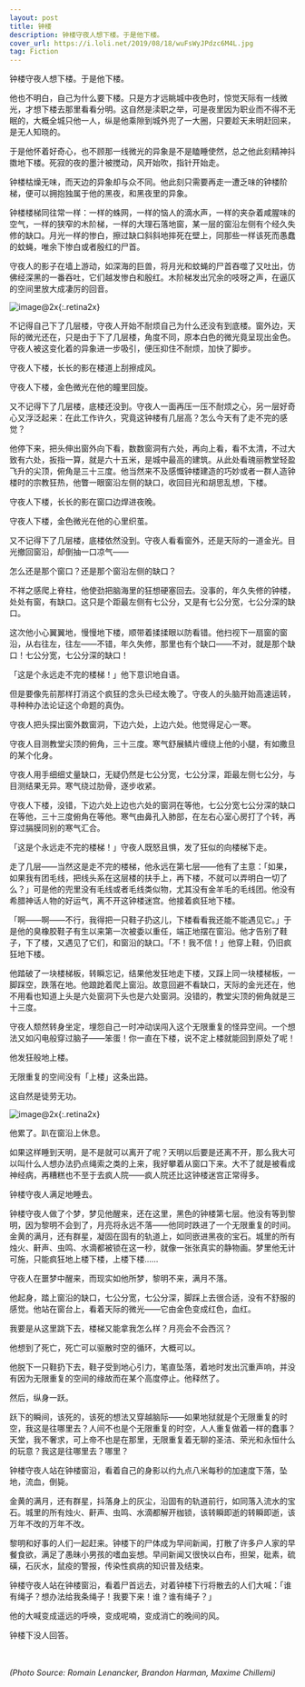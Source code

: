 ```yaml
---
layout: post
title: 钟楼
description: 钟楼守夜人想下楼。于是他下楼。
cover_url: https://i.loli.net/2019/08/18/wuFsWyJPdzc6M4L.jpg
tag: Fiction
---
```


钟楼守夜人想下楼。于是他下楼。

他也不明白，自己为什么要下楼。只是方才远眺城中夜色时，惊觉天际有一线微光，才想下楼去那里看看分明。这自然是渎职之举，可是夜里因为职业而不得不无眠的，大概全城只他一人，纵是他乘隙到城外兜了一大圈，只要趁天未明赶回来，是无人知晓的。

于是他怀着好奇心，也不顾那一线微光的异象是不是瞌睡使然，总之他此刻精神抖擞地下楼。死寂的夜的墨汁被搅动，风开始吹，指针开始走。

钟楼枯燥无味，而天边的异象却与众不同。他此刻只需要再走一遭乏味的钟楼阶梯，便可以拥抱独属于他的黑夜，和黑夜里的异象。

钟楼楼梯同往常一样：一样的蛛网，一样的恼人的滴水声，一样的夹杂着咸腥味的空气，一样的狭窄的木阶梯，一样的大理石落地窗，某一层的窗沿左侧有个经久失修的缺口。月光一样的惨白，擦过缺口斜斜地摔死在壁上，同那些一样该死而愚蠢的蚊蝇，唯余下惨白或者殷红的尸首。

守夜人的影子在墙上游动，如深海的巨兽，将月光和蚊蝇的尸首吞噬了又吐出，仿佛经深黑的一番吞吐，它们越发惨白和殷红。木阶梯发出冗余的吱呀之声，在逼仄的空间里放大成凄厉的回音。

![image@2x](https://i.loli.net/2019/08/18/gh4rcH5D9bnfBkT.jpg){:.retina2x}

不记得自己下了几层楼，守夜人开始不耐烦自己为什么还没有到底楼。窗外边，天际的微光还在，只是由于下了几层楼，角度不同，原本白色的微光竟呈现出金色。守夜人被这变化着的异象进一步吸引，便压抑住不耐烦，加快了脚步。

守夜人下楼，长长的影在楼道上刮擦成风。

守夜人下楼，金色微光在他的瞳里回旋。

又不记得下了几层楼，底楼还没到。守夜人一面再压一压不耐烦之心，另一层好奇心又浮泛起来：在此工作许久，究竟这钟楼有几层高？怎么今天有了走不完的感觉？

他停下来，把头伸出窗外向下看，数数窗洞有六处，再向上看，看不太清，不过大致有六处，扳指一算，就是六十五米，是城中最高的建筑。从此处看瑰丽教堂轻盈飞升的尖顶，俯角是三十三度。他当然来不及感慨钟楼建造的巧妙或者一群人造钟楼时的宗教狂热，他瞥一眼窗沿左侧的缺口，收回目光和胡思乱想，下楼。

守夜人下楼，长长的影在窗口边焊进夜晚。

守夜人下楼，金色微光在他的心里织茧。

又不记得下了几层楼，底楼依然没到。守夜人看看窗外，还是天际的一道金光。目光撤回窗沿，却倒抽一口凉气——

怎么还是那个窗口？还是那个窗沿左侧的缺口？

不祥之感爬上脊柱，他使劲把脑海里的狂想硬塞回去。没事的，年久失修的钟楼，处处有窗，有缺口。这只是个距最左侧有七公分，又是有七公分宽，七公分深的缺口。

这次他小心翼翼地，慢慢地下楼，顺带着揉揉眼以防看错。他扫视下一扇窗的窗沿，从右往左，往左——不错，年久失修，那里也有个缺口——不对，就是那个缺口！七公分宽，七公分深的缺口！

「这是个永远走不完的楼梯！」他下意识地自语。

但是要像先前那样打消这个疯狂的念头已经太晚了。守夜人的头脑开始高速运转，寻种种办法论证这个命题的真伪。

守夜人把头探出窗外数窗洞，下边六处，上边六处。他觉得足心一寒。

守夜人目测教堂尖顶的俯角，三十三度。寒气舒展鳞片缠绕上他的小腿，有如撒旦的某个化身。

守夜人用手细细丈量缺口，无疑仍然是七公分宽，七公分深，距最左侧七公分，与目测结果无异。寒气绕过肋骨，逐步收紧。

守夜人下楼，没错，下边六处上边也六处的窗洞在等他，七公分宽七公分深的缺口在等他，三十三度俯角在等他。寒气由鼻孔入肺部，在左右心室心房打了个转，再穿过膈膜同别的寒气汇合。

「这是个永远走不完的楼梯！」守夜人既怒且惧，发了狂似的向楼梯下走。

走了几层——当然这是走不完的楼梯，他永远在第七层——他有了主意：「如果，如果我有团毛线，把线头系在这层楼的扶手上，再下楼，不就可以弄明白一切了么？」可是他的兜里没有毛线或者毛线类似物，尤其没有金羊毛的毛线团。他没有希腊神话人物的好运气，离不开这钟楼迷宫。他接着疯狂地下楼。

「啊——啊——不行，我得把一只鞋子扔这儿，下楼看看我还能不能遇见它。」于是他的臭橡胶鞋子有生以来第一次被委以重任，端正地摆在窗沿。他才告别了鞋子，下了楼，又遇见了它们，和窗沿的缺口。「不！我不信！」他穿上鞋，仍旧疯狂地下楼。

他踏破了一块楼梯板，转瞬忘记，结果他发狂地走下楼，又踩上同一块楼梯板，一脚踩空，跌落在地。他踉跄着爬上窗沿。故意回避不看缺口，天际的金光还在，他不用看也知道上头是六处窗洞下头也是六处窗洞。没错的，教堂尖顶的俯角就是三十三度。

守夜人颓然转身坐定，埋怨自己一时冲动误闯入这个无限重复的怪异空间。一个想法又如闪电般穿过脑子——笨蛋！你一直在下楼，说不定上楼就能回到原处了呢！

他发狂般地上楼。

无限重复的空间没有「上楼」这条出路。

这自然是徒劳无功。

![image@2x](https://i.loli.net/2019/08/18/ZQFyruGkpaosDBe.jpg){:.retina2x}

他累了。趴在窗沿上休息。

如果这样睡到天明，是不是就可以离开了呢？天明以后要是还离不开，那么我大可以叫什么人想办法扔点绳索之类的上来，我好攀着从窗口下来。大不了就是被看成神经病，再糟糕也不至于去疯人院——疯人院还比这钟楼迷宫正常得多。

钟楼守夜人满足地睡去。

钟楼守夜人做了个梦，梦见他醒来，还在这里，黑色的钟楼第七层。他没有等到黎明，因为黎明不会到了，月亮将永远不落——他同时跌进了一个无限重复的时间。金黄的满月，还有群星，凝固在固有的轨道上，如同嵌进黑夜的宝石。城里的所有烛火、鼾声、虫鸣、水滴都被锁在这一秒，就像一张张真实的静物画。梦里他无计可施，只能疯狂地上楼下楼，上楼下楼……

守夜人在噩梦中醒来，而现实如他所梦，黎明不来，满月不落。

他起身，踏上窗沿的缺口，七公分宽，七公分深，脚踩上去很合适，没有不舒服的感觉。他站在窗台上，看着天际的微光——它由金色变成红色，血红。

我要是从这里跳下去，楼梯又能拿我怎么样？月亮会不会西沉？

他想到了死亡，死亡可以驱散时空的循环，大概可以。

他脱下一只鞋扔下去，鞋子受到地心引力，笔直坠落，着地时发出沉重声响，并没有因为无限重复的空间的缘故而在某个高度停止。他释然了。

然后，纵身一跃。

跃下的瞬间，该死的，该死的想法又穿越脑际——如果地狱就是个无限重复的时空，我这是往哪里去？人间不也是个无限重复的时空，人人重复做着一样的蠢事？天堂，我不奢求，可上帝不也是在那里，无限重复着无聊的圣洁、荣光和永恒什么的玩意？我这是往哪里去？哪里？

钟楼守夜人站在钟楼窗沿，看着自己的身影以约九点八米每秒的加速度下落，坠地，流血，倒毙。

金黄的满月，还有群星，抖落身上的灰尘，沿固有的轨道前行，如同落入流水的宝石。城里的所有烛火、鼾声、虫鸣、水滴都解开枷锁，该转瞬即逝的转瞬即逝，该万年不改的万年不改。

黎明和好事的人们一起赶来。钟楼下的尸体成为早间新闻，打散了许多户人家的早餐食欲，满足了愚昧小男孩的嗜血妄想。早间新闻又很快以白布，担架，砒素，硫磺，石灰水，鼠疫的警报，传染性疯病的知识普及结束。

钟楼守夜人站在钟楼窗沿，看着尸首远去，对着钟楼下行将散去的人们大喊：「谁有绳子？想办法给我条绳子！我要下来！谁？谁有绳子？」

他的大喊变成遥远的呼唤，变成呢喃，变成消亡的晚间的风。

钟楼下没人回答。

&emsp;  
&emsp;  
*(Photo Source: Romain Lenancker, Brandon Harman, Maxime Chillemi)*

